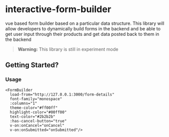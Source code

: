 # interactive-form-builder
vue based form builder based on a particular data structure. This library will allow developers to dynamically build forms in the backend
and be able to get user input through their products and get data posted back to them in the backend


> **Warning:** This library is still in experiment mode

## Getting Started?
### Usage

```
<FormBuilder 
  load-from="http://127.0.0.1:3000/form-details"
  font-family="monospace"
  :columns="1" 
  theme-color="#ff00ff" 
  highlight-color="#00ff00"
  text-color="#2b2b2b"
  :has-cancel-button="true"
  v-on:onCancel="onCancel"
  v-on:onSubmitted="onSubmitted"/>
```
